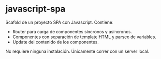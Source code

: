 # javascript-spa

Scafold de un proyecto SPA con Javascript. Contiene:
- Router para carga de componentes síncronos y asíncronos.
- Componentes con separación de template HTML y parseo de variables.
- Update del contenido de los componentes.

No requiere ninguna instalación. Únicamente correr con un server local.
